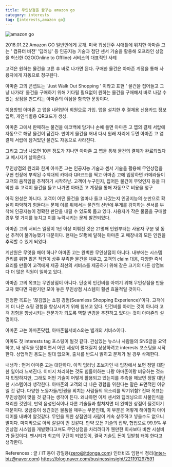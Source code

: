 ```yaml
---
title: 무인상점을 꿈꾸는 amazon go
category: interests
tag: [interests,amazon go] 
---
```



![amazon go](https://postfiles.pstatic.net/MjAxODAxMjRfNjYg/MDAxNTE2NzkyMDUyODky.ZjM7aAPyJgYKaBUnEbrB2rQEjihl1Ilhtgw4GrwLBSog.q13aDdOIgCYzZIeJh2OiF4QI0UceXUjf-_we_BJ6GEog.PNG.jjmstars7/image.png?type=w773)

2018.01.22 Amazon GO 일반인에게 공개. 
미국 워싱턴주 시애틀에 위치한 아마존 고는 ' 컴퓨터 비전' '딥러닝' 등 인공지능 기술과 첨단 센서 기술을 활용해 오프라인 상점을 혁신한 O2O(Online to Offline) 서비스의 대표적인 사례

고객은 원하는 물건을 고른 후 바로 나가면 된다. 구매한 물건은 아마존 계정을 통해 사용자에게 자동으로 청구된다.

아마존 고의 콘셉트는 'Just Walk Out Shopping ' 이라고 표현 ' 물건을 집어들고 그냥 나가라'
물건을 구매하기 위해 기다릴 필요없이 원하는 물건을 구매해서 바로 나갈 수 있는 상점을 만드려는 아마존의 야심을 함축한 문장이다. 

이용방법
아마존 고 앱을 내려받아 회원으로 가입. 앱을 설치한 후 결제용 신용카드 정보 입력, 개인식별용 QR코드가 생성. 

아마존 고에서 판매하는 물건을 에코백에 담거나 손에 들면 아마존 고 앱의 결제 서랍에 자동으로 해당 물건이 담긴다. 만야게 물건을 꺼내 다시 원래 자리에 두면 아마존 고 앱 결제 서랍에 담겨있던 물건도 자동으로 사라진다. 

그리고 그냥 나오면 10분 정도가 지나면 아마존 고 앱을 통해 물건의 결제가 완료되었다고 메시지가 날아온다.


무인상점의 원리와 한계
아마존 고는 인공지능 기술과 센서 기술을 활용해 무인상점을 구현
천장에 부착된 수백대의 카메라
QR코드를 찍고 아마존 고에 입장하면 카메라들이 고객의 움직임을 추적하기 시작하낟. 고객이 누구인지, 집어든 물건이 무엇인지 등을 파악한 후 고객이 물건을 들고 나가면 아마존 고 계정을 통해 자동으로 비용을 청구


아직 완성은 아니다. 고객이 어떤 물건을 얼마나 들고 나갔는지 인공지능의 눈만으로 확실히 파악하기 힘들다는 문제
이를 위해서는 물건의 선반에 무게를 감지하는 센서를 부착해 인공지능이 정확한 판단을 내릴 수 있도록 돕고 있다. 사용자가 작은 물품을 구매할 경우 몇 가지를 놓치고 이를 누락시키는 문제 발견되었다. 

아마존 고의 서비스 일정이 1년 이상 미뤄진 것은 21명째 인원부터는 사용자 구분 및 동선 추적이 불가능했기 때문이다. 현재는 51평에 달하는 아마존 고 매장내의 모든 인원을 추적할 수 있게 되었다. 

계산원은 무엇을 해야 하나?
아마존 고는 완벽한 무인상점이 아니다. 내부에는 시스템 관리를 위한 많은 직원이 상주
부족한 물건을 채우고, 고객의 claim 대응, 다양한 즉석 요리를 만들어 고객에게 제공
최선의 서비스를 제공하기 위해 같은 크기의 다른 상점보다 더 많은 직원이 일하고 있다. 

아마존 고의 목표는 무인상점이 아니다. 단순히 인건비를 아끼기 위해 무인상점을 만들고자 했다면 자판기만 모아 놓은 무인상점 시스템이 훨씬 효율적일 것이다. 


진정한 목표는 '끊김없는 쇼핑 경험(Seamless Shopping Experience)'이다. 고객에게 더 나은 쇼핑 경험을 향상시키기 위해 힘쓰고 있다. 인건비를 아끼는 것이 아니라 고객 경험을 향상시키는 전문가가 되도록 역할 변경을 추진하고 있다는 것이 아마존의 설명이다. 

아마존 고는 아마존닷컴, 아마존웹서비스와는 별개의 서비스이다. 

아마도 첫 interests tag 포스팅이 될것 같다. 관심있는 뉴스나 사람들의 SNS글을 요약하고, 내 생각을 덧붙이면서 어떤 세상이 펼쳐질지 상상하려고 interests 포스팅을 시작한다. 상업적인 용도는 절대 없으며, 출처를 반드시 밝히고 문제가 될 경우 삭제한다.

내생각
:  먼저 아마존 고는 대단하다. 아직 딥러닝 초보자인 내 입장에서 보면 정말 대단한 일이라 느껴진다. 이미지 처리하는 것도 힘들어하는 나랑 아마존이랑 비유하는 것조차 민망하지만, 그래도 어떤 기술이 어떻게 활용되고 있는지를 추측을 해보면 정말 대단한 시스템이라 생각한다.
아마존의 고객의 더 나은 경험을 위한다는 말은 표면적인 이유일 것 같다. 다양한 노동자들/인권을 외치는 사람들의 목소리를 막기위함? 진짜 목표는 무인상점이 맞을 것 같다는 생각이 든다. 왜냐하면 이제 센서와 딥러닝으로 사물인식을 처리한 것인데, 만약 음성인식이나 다른 기술들과 합쳐지면 더 완벽한 상점이 될것이기 때문이다.
궁금증이 생긴것은 물품을 채우는 부분인데, 이 부분은 어떻게 해야할지 아이디어를 내봐야 알것같다. 무인을 위한 상점인데 사람이 계속 상주하고 넣을수도 없으니 말이다. 
 마지막으로 아직 갈길이 먼 것같다. 만약 모든 기술의 집약, 협업으로 99.9% 무인상점 시스템을 개발했다고쳐도 무인상점을 차리려다가 웬만한 회사보다 비싼 시설비가 들것이다. 맨시티가 최고의 구단이 되었듯이, 결국 기술도 돈이 뒷받침 돼야 한다고 생각한다.


References : 
글 / IT 동아 강일용(zero@itdonga.com)
인터비즈 임현석 정리(inter-biz@naver.com)
https://blog.naver.com/businessinsight/221191297591
